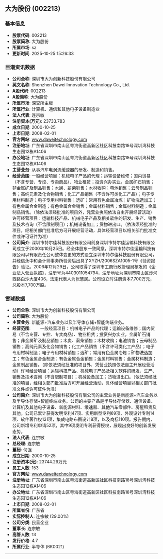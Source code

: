 ## 大为股份 (002213)

### 基本信息

- **股票代码**: 002213
- **股票简称**: 大为股份
- **所属市场**: sz
- **更新时间**: 2025-10-25 15:26:33

### 巨潮资讯数据

- **公司全称**: 深圳市大为创新科技股份有限公司
- **英文名称**: Shenzhen Dawei Innovation Technology Co., Ltd.
- **A股代码**: 002213
- **A股简称**: 大为股份
- **所属市场**: 深交所主板
- **所属行业**: 计算机、通信和其他电子设备制造业
- **法人代表**: 连宗敏
- **注册资本(万元)**: 23733.783
- **成立日期**: 2000-10-25
- **上市日期**: 2008-02-01
- **官方网站**: www.daweitechnology.com
- **注册地址**: 广东省深圳市南山区粤海街道高新区社区科技南路18号深圳湾科技生态园12栋A1406
- **办公地址**: 广东省深圳市南山区粤海街道高新区社区科技南路18号深圳湾科技生态园12栋A1406
- **主营业务**: 从事汽车电涡流缓速器的研发、制造和销售。
- **经营范围**: 一般经营项目：机械电子产品的代理；运输设备维修；国内贸易（不含专营、专控、专卖商品）、物业租赁；投资兴办实业。金属矿石销售；非金属矿及制品销售；木炭、薪柴销售；木材收购；电池销售；云母制品销售；高纯元素及化合物销售；化工产品销售（不含许可类化工产品）；电子专用材料制造；电子专用材料销售；选矿；常用有色金属冶炼；矿物洗选加工；有色金属合金制造；有色金属合金销售；金属材料销售；金属材料制造；金属制品销售。（除依法须经批准的项目外，凭营业执照依法自主开展经营活动）许可经营项目：运输科技产品、机械电子产品及相关软件的研发、生产、销售及技术咨询（不含限制项目）；机械设备加工；货物进出口。（依法须经批准的项目，经相关部门批准后方可开展经营活动，具体经营项目以相关部门批准文件或许可证件为准）
- **公司简介**: 深圳市特尔佳科技股份有限公司前身深圳市特尔佳运输科技有限公司成立于2000年10月25日。经全体股东一致同意，深圳市特尔佳运输科技有限公司以有限责任公司整体变更的方式设立深圳市特尔佳科技股份有限公司，并经信永中和会计师事务所验资后出具了XYZH/2006SZA1005-1号《验资报告》验证。2006年12月29日，公司取得了深圳市工商行政管理局核发的《企业法人营业执照》，注册号为4403011054794，注册地址为深圳市南山区沙河西路白沙大厦406，法定代表人为张慧民。公司设立时注册资本7,700万元，总股本7,700万股。

### 雪球数据

- **公司全称**: 深圳市大为创新科技股份有限公司
- **公司简称**: 大为股份
- **主营业务**: 新能源+汽车业务以及半导体存储+智能终端业务。
- **经营范围**: 　　一般经营项目：机械电子产品的代理；运输设备维修；国内贸易（不含专营、专控、专卖商品）、物业租赁；投资兴办实业。金属矿石销售；非金属矿及制品销售；木炭、薪柴销售；木材收购；电池销售；云母制品销售；高纯元素及化合物销售；化工产品销售（不含许可类化工产品）；电子专用材料制造；电子专用材料销售；选矿；常用有色金属冶炼；矿物洗选加工；有色金属合金制造；有色金属合金销售；金属材料销售；金属材料制造；金属制品销售。（除依法须经批准的项目外，凭营业执照依法自主开展经营活动）许可经营项目：运输科技产品、机械电子产品及相关软件的研发、生产、销售及技术咨询（不含限制项目）；机械设备加工；货物进出口。（依法须经批准的项目，经相关部门批准后方可开展经营活动，具体经营项目以相关部门批准文件或许可证件为准）
- **公司简介**: 深圳市大为创新科技股份有限公司的主营业务是新能源+汽车业务以及半导体存储+智能终端业务。公司的主要产品是半导体存储器、通信设备、计算机及其他电子设备、新能源材料、缓速器、其他汽车零部件、房屋租赁及其他。公司已累计获得发明专利47项、实用新型专利69项、外观设计专利14项、软件著作权131项，集成电路布图设计8项，以及商标110项。报告期内，公司新增专利申请52项，其中9项发明专利获得授权，展现出良好的创新发展态势。
- **法人代表**: 连宗敏
- **总经理**: 连宗敏
- **董秘**: 何强
- **成立日期**: 2000-10-25
- **注册资本(元)**: 23744.29万元
- **员工人数**: 153
- **官方网站**: www.daweitechnology.com
- **注册地址**: 广东省深圳市南山区粤海街道高新区社区科技南路18号深圳湾科技生态园12栋A1406
- **办公地址**: 广东省深圳市南山区粤海街道高新区社区科技南路18号深圳湾科技生态园12栋A1406
- **上市日期**: 2008-02-01
- **所属省份**: 广东省
- **实际控制人**: 连宗敏 (29.00%)
- **公司分类**: 民营企业
- **董事长**: 连宗敏
- **高管人数**: 13
- **发行价格**: 4.7
- **所属行业**: 半导体 (BK0021)

---